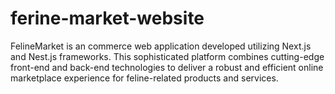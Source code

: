 # ferine-market-website
FelineMarket is an commerce web application developed utilizing Next.js and Nest.js frameworks. This sophisticated platform combines cutting-edge front-end and back-end technologies to deliver a robust and efficient online marketplace experience for feline-related products and services.
